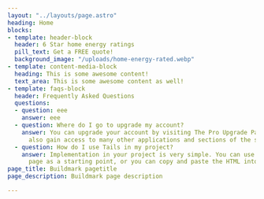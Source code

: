 ```yaml
---
layout: "../layouts/page.astro"
heading: Home
blocks:
- template: header-block
  header: 6 Star home energy ratings
  pill_text: Get a FREE quote!
  background_image: "/uploads/home-energy-rated.webp"
- template: content-media-block
  heading: This is some awesome content!
  text_area: This is some awesome content as well!
- template: faqs-block
  header: Frequently Asked Questions
  questions:
  - question: eee
    answer: eee
  - question: Where do I go to upgrade my account?
    answer: You can upgrade your account by visiting The Pro Upgrade Page. You will
      also gain access to many other applications and sections of the site.
  - question: How do I use Tails in my project?
    answer: Implementation in your project is very simple. You can use the exported
      page as a starting point, or you can copy and paste the HTML into your own page.
page_title: Buildmark pagetitle
page_description: Buildmark page description

---
```

